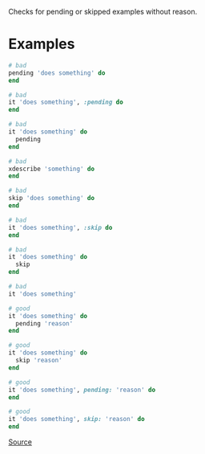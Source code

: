 
Checks for pending or skipped examples without reason.

# Examples

```ruby
# bad
pending 'does something' do
end

# bad
it 'does something', :pending do
end

# bad
it 'does something' do
  pending
end

# bad
xdescribe 'something' do
end

# bad
skip 'does something' do
end

# bad
it 'does something', :skip do
end

# bad
it 'does something' do
  skip
end

# bad
it 'does something'

# good
it 'does something' do
  pending 'reason'
end

# good
it 'does something' do
  skip 'reason'
end

# good
it 'does something', pending: 'reason' do
end

# good
it 'does something', skip: 'reason' do
end
```

[Source](http://www.rubydoc.info/gems/rubocop/RuboCop/Cop/RSpec/PendingWithoutReason)